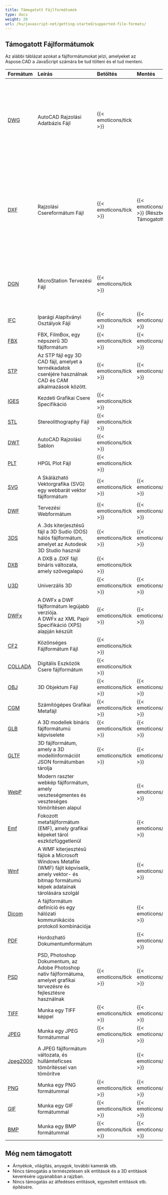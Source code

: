 ```yaml
---
title: Támogatott Fájlformátumok
type: docs
weight: 20
url: /hu/javascript-net/getting-started/supported-file-formats/
---
```


## **Támogatott Fájlformátumok**

Az alábbi táblázat azokat a fájlformátumokat jelzi, amelyeket az Aspose.CAD a JavaScript számára be tud tölteni és el tud menteni.

|**Formátum**|**Leírás**|**Betöltés**|**Mentés**|**Megjegyzés**|
| :- | :- | :- | :- | :- |
|[DWG](https://docs.fileformat.com/cad/dwg/)|AutoCAD Rajzolási Adatbázis Fájl|{{< emoticons/tick >}}| |- 3D Szilárdságok (Kúpos, Gömb, Gyűrű, Henger, Doboz, Ék)<br />- Drótmodellek.<br />- Alap nézetkocka pozíciók.<br />- 3D Felületek.|
|[DXF](https://docs.fileformat.com/cad/dxf/)|Rajzolási Csereformátum Fájl|{{< emoticons/tick >}}|{{< emoticons/tick >}} (Részben Támogatott)|- 3D Szilárdságok (Kúpos, Gömb, Gyűrű, Henger, Doboz, Ék)<br />- Drótmodellek.<br />- Alap nézetkocka pozíciók.<br />- 3D Felületek.<br />- Felületek, Hálók|
|[DGN](https://docs.fileformat.com/cad/dgn/)|MicroStation Tervezési Fájl|{{< emoticons/tick >}}| |- 3D Szilárdságok (Kúpos, Gömb, Gyűrű, Henger, Doboz, Ék)<br />- Felületek, Hálók|
|[IFC](https://docs.fileformat.com/cad/ifc/)|Iparági Alapítványi Osztályok Fájl|{{< emoticons/tick >}}|{{< emoticons/tick >}}| |
|[FBX](https://docs.fileformat.com/3d/fbx/)|FBX, FilmBox, egy népszerű 3D fájlformátum|{{< emoticons/tick >}}|{{< emoticons/tick >}}| |
|[STP](https://docs.fileformat.com/3d/stp/)|Az STP fájl egy 3D CAD fájl, amelyet a termékadatok cseréjére használnak CAD és CAM alkalmazások között.|{{< emoticons/tick >}}|{{< emoticons/tick >}}| |
|[IGES](https://docs.fileformat.com/cad/iges/)|Kezdeti Grafikai Csere Specifikáció|{{< emoticons/tick >}}| | |
|[STL](https://docs.fileformat.com/cad/stl/)|Stereolithography Fájl|{{< emoticons/tick >}}| | |
|[DWT](https://docs.fileformat.com/cad/dwt/)|AutoCAD Rajzolási Sablon|{{< emoticons/tick >}}| | |
|[PLT](https://docs.fileformat.com/cad/plt/)|HPGL Plot Fájl|{{< emoticons/tick >}}| | |
|[SVG](https://docs.fileformat.com/page-description-language/svg/)|A Skálázható Vektorgrafika (SVG) egy webbarát vektor fájlformátum|{{< emoticons/tick >}}|{{< emoticons/tick >}}| |
|[DWF](https://docs.fileformat.com/cad/dwf/)|Tervezési Webformátum|{{< emoticons/tick >}}|{{< emoticons/tick >}}| |
|[3DS](https://docs.fileformat.com/3d/3ds/)|A .3ds kiterjesztésű fájl a 3D Sudio (DOS) hálós fájlformátum, amelyet az Autodesk 3D Studio használ|{{< emoticons/tick >}}|{{< emoticons/tick >}}| |
|[DXB](https://docs.fileformat.com/cad/dxb/)|A DXB a .DXF fájl bináris változata, amely szövegalapú|{{< emoticons/tick >}}| | |
|[U3D](https://docs.fileformat.com/3d/u3d/)|Univerzális 3D|{{< emoticons/tick >}}|{{< emoticons/tick >}}|||||
|[DWFx](https://docs.fileformat.com/cad/dwfx/)|A DWFx a DWF fájlformátum legújabb verziója. <br />A DWFx az XML Papír Specifikáció (XPS) alapján készült|{{< emoticons/tick >}}|{{< emoticons/tick >}}| |
|[CF2](https://docs.fileformat.com/cad/cf2/)|Közönséges Fájlformátum Fájl|{{< emoticons/tick >}}| | |
|[COLLADA](https://docs.fileformat.com/3d/dae/)|Digitális Eszközök Csere fájlformátum|{{< emoticons/tick >}}| | |
|[OBJ](https://docs.fileformat.com/3d/obj/)|3D Objektum Fájl|{{< emoticons/tick >}}|{{< emoticons/tick >}}| |
|[CGM](https://docs.fileformat.com/page-description-language/cgm/)|Számítógépes Grafikai Metafájl|{{< emoticons/tick >}}|{{< emoticons/tick >}}| |
|[GLB](https://docs.fileformat.com/3d/glb/)|A 3D modellek bináris fájlformátumú képviselete|{{< emoticons/tick >}}|{{< emoticons/tick >}}| |
|[GLTF](https://docs.fileformat.com/3d/gltf/)|3D fájlformátum, amely a 3D modellinformációt JSON formátumban tárolja|{{< emoticons/tick >}}|{{< emoticons/tick >}}| |
|[WebP](https://docs.fileformat.com/image/webp/)|Modern raszter webkép fájlformátum, amely veszteségmentes és veszteséges tömörítésen alapul||{{< emoticons/tick >}}| |
|[Emf](https://docs.fileformat.com/image/emf/)|Fokozott metafájlformátum (EMF), amely grafikai képeket tárol eszközfüggetlenül||{{< emoticons/tick >}}| |
|[Wmf](https://docs.fileformat.com/image/wmf/)|A WMF kiterjesztésű fájlok a Microsoft Windows Metafile (WMF) fájlt képviselik, amely vektor- és bitmap formátumú képek adatainak tárolására szolgál||{{< emoticons/tick >}}| |
|[Dicom](https://docs.fileformat.com/image/dicom/)|A fájlformátum definíció és egy hálózati kommunikációs protokoll kombinációja||{{< emoticons/tick >}}| |
|[PDF](https://docs.fileformat.com/pdf/)|Hordozható Dokumentumformátum| |{{< emoticons/tick >}}| |
|[PSD](https://docs.fileformat.com/image/psd/)|PSD, Photoshop Dokumentum, az Adobe Photoshop natív fájlformátuma, amelyet grafikai tervezésre és fejlesztésre használnak|{{< emoticons/tick >}}|{{< emoticons/tick >}}| |
|[TIFF](https://docs.fileformat.com/image/tiff/)|Munka egy TIFF képpel|{{< emoticons/tick >}}|{{< emoticons/tick >}}| |
|[JPEG](https://docs.fileformat.com/image/jpeg/)|Munka egy JPEG formátummal|{{< emoticons/tick >}}|{{< emoticons/tick >}}| |
|[Jpeg2000](https://docs.fileformat.com/image/j2c/)|A JPEG fájlformátum változata, és hullámtefícses tömörítéssel van tömörítve||{{< emoticons/tick >}}| |
|[PNG](https://docs.fileformat.com/image/png/)|Munka egy PNG formátummal|{{< emoticons/tick >}}|{{< emoticons/tick >}}| |
|[GIF](https://docs.fileformat.com/image/gif/)|Munka egy GIF formátummal|{{< emoticons/tick >}}|{{< emoticons/tick >}}| |
|[BMP](https://docs.fileformat.com/image/bmp/)|Munka egy BMP formátummal|{{< emoticons/tick >}}|{{< emoticons/tick >}}| |

## **Még nem támogatott**

- Árnyékok, világítás, anyagok, további kamerák stb.
- Nincs támogatás a természetesen sík entitások és a 3D entitások keverésére ugyanabban a rajzban.
- Nincs támogatás az átfedéses entitások, egyesített entitások stb. építésére.
